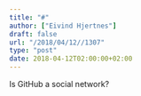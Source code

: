 ```yaml
---
title: "#"
author: ["Eivind Hjertnes"]
draft: false
url: "/2018/04/12//1307"
type: "post"
date: 2018-04-12T02:00:00+02:00
---
```


Is GitHub a social network?
